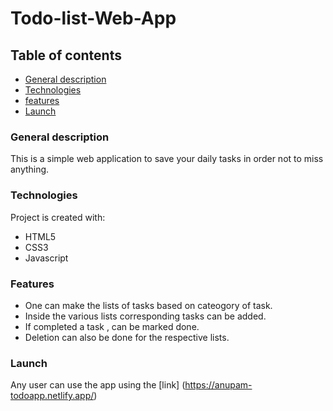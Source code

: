 # Todo-list-Web-App
## Table of contents
* [General description](#general-description)
* [Technologies](#technologies)
* [features](#features)
* [Launch](#launch)

### General description
This is a simple web application to save your daily tasks in order not to miss anything.

### Technologies
Project is created with:
* HTML5
* CSS3
* Javascript

### Features
* One can make the lists of tasks based on cateogory of task.
* Inside the various lists corresponding tasks can be added.
* If completed a task , can be marked done.
* Deletion can also be done for the respective lists.

### Launch 
Any user can use the app using the [link] (https://anupam-todoapp.netlify.app/)